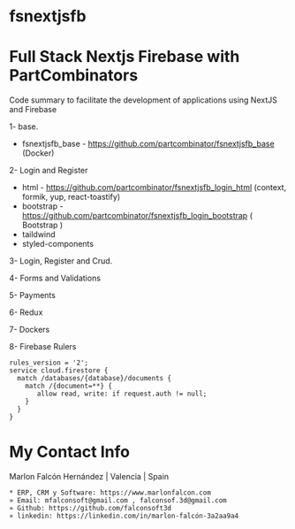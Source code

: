 # fsnextjsfb
# Full Stack Nextjs Firebase with PartCombinators
Code summary to facilitate the development of applications using NextJS and Firebase

1- base.
- fsnextjsfb_base - https://github.com/partcombinator/fsnextjsfb_base (Docker)

2- Login and Register
- html - https://github.com/partcombinator/fsnextjsfb_login_html (context, formik, yup, react-toastify)
- bootstrap - https://github.com/partcombinator/fsnextjsfb_login_bootstrap ( Bootstrap )
- taildwind
- styled-components

3- Login, Register and Crud.

4- Forms and Validations

5- Payments

6- Redux

7- Dockers

8- Firebase Rulers
```
rules_version = '2';
service cloud.firestore {
  match /databases/{database}/documents {
    match /{document=**} {
       allow read, write: if request.auth != null;
    }
  }
}
```

# My Contact Info
Marlon Falcón Hernández | Valencia | Spain
```
* ERP, CRM y Software: https://www.marlonfalcon.com
» Email: mfalconsoft@gmail.com , falconsof.3d@gmail.com
» Github: https://github.com/falconsoft3d
» linkedin: https://linkedin.com/in/marlon-falcón-3a2aa9a4
```

